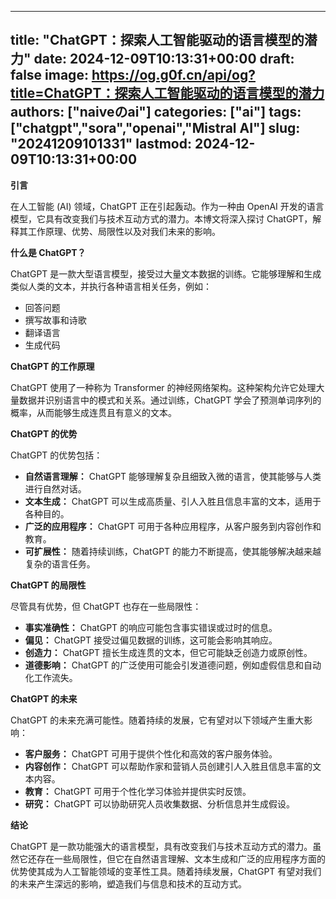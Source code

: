 
---
title: "ChatGPT：探索人工智能驱动的语言模型的潜力"
date: 2024-12-09T10:13:31+00:00
draft: false
image: https://og.g0f.cn/api/og?title=ChatGPT：探索人工智能驱动的语言模型的潜力
authors: ["naiveのai"]
categories: ["ai"]
tags: ["chatgpt","sora","openai","Mistral AI"]
slug: "20241209101331"
lastmod: 2024-12-09T10:13:31+00:00
---
**引言**

在人工智能 (AI) 领域，ChatGPT 正在引起轰动。作为一种由 OpenAI 开发的语言模型，它具有改变我们与技术互动方式的潜力。本博文将深入探讨 ChatGPT，解释其工作原理、优势、局限性以及对我们未来的影响。

**什么是 ChatGPT？**

ChatGPT 是一款大型语言模型，接受过大量文本数据的训练。它能够理解和生成类似人类的文本，并执行各种语言相关任务，例如：

- 回答问题
- 撰写故事和诗歌
- 翻译语言
- 生成代码

**ChatGPT 的工作原理**

ChatGPT 使用了一种称为 Transformer 的神经网络架构。这种架构允许它处理大量数据并识别语言中的模式和关系。通过训练，ChatGPT 学会了预测单词序列的概率，从而能够生成连贯且有意义的文本。

**ChatGPT 的优势**

ChatGPT 的优势包括：

- **自然语言理解：** ChatGPT 能够理解复杂且细致入微的语言，使其能够与人类进行自然对话。
- **文本生成：** ChatGPT 可以生成高质量、引人入胜且信息丰富的文本，适用于各种目的。
- **广泛的应用程序：** ChatGPT 可用于各种应用程序，从客户服务到内容创作和教育。
- **可扩展性：** 随着持续训练，ChatGPT 的能力不断提高，使其能够解决越来越复杂的语言任务。

**ChatGPT 的局限性**

尽管具有优势，但 ChatGPT 也存在一些局限性：

- **事实准确性：** ChatGPT 的响应可能包含事实错误或过时的信息。
- **偏见：** ChatGPT 接受过偏见数据的训练，这可能会影响其响应。
- **创造力：** ChatGPT 擅长生成连贯的文本，但它可能缺乏创造力或原创性。
- **道德影响：** ChatGPT 的广泛使用可能会引发道德问题，例如虚假信息和自动化工作流失。

**ChatGPT 的未来**

ChatGPT 的未来充满可能性。随着持续的发展，它有望对以下领域产生重大影响：

- **客户服务：** ChatGPT 可用于提供个性化和高效的客户服务体验。
- **内容创作：** ChatGPT 可以帮助作家和营销人员创建引人入胜且信息丰富的文本内容。
- **教育：** ChatGPT 可用于个性化学习体验并提供实时反馈。
- **研究：** ChatGPT 可以协助研究人员收集数据、分析信息并生成假设。

**结论**

ChatGPT 是一款功能强大的语言模型，具有改变我们与技术互动方式的潜力。虽然它还存在一些局限性，但它在自然语言理解、文本生成和广泛的应用程序方面的优势使其成为人工智能领域的变革性工具。随着持续发展，ChatGPT 有望对我们的未来产生深远的影响，塑造我们与信息和技术的互动方式。